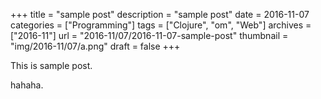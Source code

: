 +++
title = "sample post"
description = "sample post"
date = 2016-11-07
categories = ["Programming"]
tags = ["Clojure", "om", "Web"]
archives = ["2016-11"]
url = "2016-11/07/2016-11-07-sample-post"
thumbnail = "img/2016-11/07/a.png"
draft = false
+++

This is sample post.

<!--more-->

hahaha.

